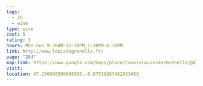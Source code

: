 ```yaml
---
tags:
  - 3S
  - wine
type: wine
cost: 5
rating: 3
hours: Mon-Sun 9:30AM-12:30PM,1:30PM-6:30PM
link: http://www.louisdegrenelle.fr/
page: "264"
map-link: https://www.google.com/maps/place/Caves+Louis+de+Grenelle/@47.2508757,-0.0779531,17z/data=!3m1!4b1!4m6!3m5!1s0x4807f6d661d7d197:0x9dc36057401eb03!8m2!3d47.2508721!4d-0.0753782!16s%2Fg%2F1tt0qhps?entry=ttu&g_ep=EgoyMDI0MDkxNS4wIKXMDSoASAFQAw%3D%3D
visit: 
location: 47.250996509665995,-0.07539287452053459
---
```

